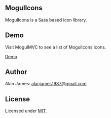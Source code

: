 MogulIcons
---

MogulIcons is a Sass based icon library.

Demo
---

Visit MogulMVC to see a list of MogulIcons icons.

[Demo](http://mogulmvc.com/css/icons/)

Author
---
Alan James: [alanjames1987@gmail.com](mailto:alanjames1987@gmail.com)

License
---
Licensed under [MIT](http://mogulmvc.com/general/license).
